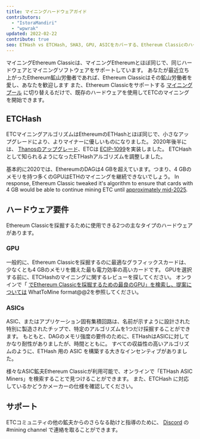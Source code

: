 ```yaml
---
title: マイニングハードウェアガイド
contributors:
  - "IstoraMandiri"
  - "wpwrak"
updated: 2022-02-22
contribute: true
seo: ETHash vs ETCHash, SHA3, GPU, ASICをカバーする、Ethereum Classicのハードウェア要件の簡単な説明。
---
```


マイニングEthereum Classicは、マイニングEthereumとほぼ同じで、同じハードウェアとマイニングソフトウェアをサポートしています。 あなたが最近立ち上がったEthereum鉱山労働者であれば、Ethereum Classicはその鉱山労働者を愛し、あなたを歓迎します また、Ethereum Classicをサポートする [マイニングプール](/mining/pools) に切り替えるだけで、既存のハードウェアを使用してETCのマイニングを開始できます。

## ETCHash

ETCマイニングアルゴリズムはEthereumのETHashとほぼ同じで、小さなアップグレードにより、よりマイナーに優しいものになりました。 2020年後半には、 [Thanosのアップグレード](/blog/2020-11-27-thanos-hard-fork-upgrade)、ETCは [ECIP-1099](https://ecips.ethereumclassic.org/ECIPs/ecip-1099)を実装しました。 ETCHashとして知られるようになったETHashアルゴリズムを調整しました。

基本的に2020では、EthereumのDAGは4 GBを超えています。つまり、4 GBのメモリを持つ多くのGPUはETHのマイニングを継続できないでしょう。 In response, Ethereum Classic tweaked it's algorithm to ensure that cards with 4 GB would be able to continue mining ETC until [approximately mid-2025](https://minerstat.com/dag-size-calculator).

## ハードウェア要件

Ethereum Classicを採掘するために使用できる2つの主なタイプのハードウェアがあります。

### GPU

一般的に、Ethereum Classicを採掘するのに最適なグラフィックスカードは、少なくとも4 GBのメモリを備えた最も電力効率の高いカードです。 GPUを選択する前に、ETCHashのマイニングに関するレビューを探してください。 オンラインで「 [でEthereum Classicを採掘するための最良のGPU」を検索し、提案については](https://whattomine.com/coins?e4g=true) WhatToMine format@@2を参照してください。

### ASICs

ASIC、またはアプリケーション固有集積回路は、名前が示すように設計された特別に製造されたチップで、特定のアルゴリズムを1つだけ採掘することができます。 もともと、DAGのメモリ強度の要件のために、ETHashはASICに対してかなり耐性がありましたが、時間とともに。 すべての収益性の高いアルゴリズムのように、ETHash 用の ASIC を構築する大きなインセンティブがありました。

様々なASIC鉱夫Ethereum Classicが利用可能で、オンラインで「ETHash ASIC Miners」を検索することで見つけることができます。 また、ETCHash に対応しているかどうかメーカーの仕様を確認してください。

## サポート

ETCコミュニティの他の鉱夫からのさらなる助けと指導のために、 [Discord](https://ethereumclassic.org/discord) の#mining channel で連絡を取ることができます。
